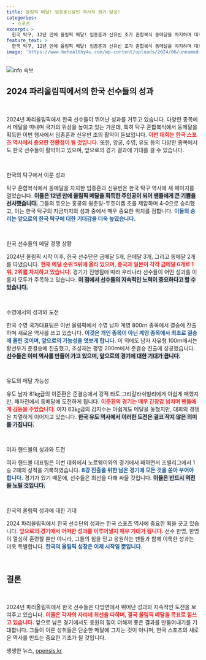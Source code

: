 ```yaml
---
title: 올림픽 메달! 임종훈신유빈 역사적 쾌거 달성!
categories:
  - 스포츠
excerpt: >
  한국 탁구, 12년 만에 올림픽 메달! 임종훈과 신유빈 조가 혼합복식 동메달을 차지하며 대회 분위기를 고조시켰다. 또, 북한도 은메달을 얻어 올림픽 기간의 감동을 더했다.
feature_text: >
  한국 탁구, 12년 만에 올림픽 메달! 임종훈과 신유빈 조가 혼합복식 동메달을 차지하며 대회 분위기를 고조시켰다. 또, 북한도 은메달을 얻어 올림픽 기간의 감동을 더했다.
image: 'https://www.behealthy4u.com/wp-content/uploads/2024/06/unnamed-file.png'
---
```


<p><img src="https://www.behealthy4u.com/wp-content/uploads/2024/06/unnamed-file.png" alt="info 속보" /></p>

<h2 data-ke-size="size26">2024 파리올림픽에서의 한국 선수들의 성과</h2>

<p data-ke-size="size16">&nbsp;</p>

<p>2024년 파리올림픽에서 한국 선수들이 뛰어난 성과를 거두고 있습니다. 다양한 종목에서 메달을 따내며 국가의 위상을 높이고 있는 가운데, 특히 탁구 혼합복식에서 동메달을 획득한 이번 행사에서 임종훈과 신유빈 조의 활약이 돋보입니다. <b><span style="color: #ee2323;">이번 대회는 한국 스포츠 역사에서 중요한 전환점이 될 것입니다.</span></b> 또한, 양궁, 수영, 유도 등의 다양한 종목에서도 한국 선수들이 활약하고 있으며, 앞으로의 경기 결과에 기대를 걸 수 있습니다. </p>

<p data-ke-size="size16">&nbsp;</p>

<p>한국의 탁구에서 이룬 성과</p>

<p>탁구 혼합복식에서 동메달을 차지한 임종훈과 신유빈은 한국 탁구 역사에 새 페이지를 열었습니다. <b><span style="background-color: #21538527;">이들은 12년 만에 올림픽 메달을 획득한 주인공이 되어 팬들에게 큰 기쁨을 선사했습니다.</span></b> 그들의 듀오는 홍콩의 웡춘팅-두호이켐 조를 제압하며 4-0으로 승리했고, 이는 한국 탁구의 지금까지의 성과 중에서 매우 중요한 위치를 점합니다. <b><span style="color: #1a5490;"> 이들의 승리는 앞으로의 한국 탁구에 대한 기대감을 더욱 높였습니다.</span></b></p>

<p data-ke-size="size16">&nbsp;</p>

<p>한국 선수들의 메달 경쟁 상황</p>

<p>2024년 올림픽 시작 이후, 한국 선수단은 금메달 5개, 은메달 3개, 그리고 동메달 2개를 따냈습니다. <b><span style="color: #ee2323;">현재 메달 순위 5위에 올라 있으며, 중국과 일본이 각각 금메달 6개로 1위, 2위를 차지하고 있습니다.</span></b> 경기가 진행됨에 따라 우리나라 선수들이 어떤 성과를 이룰지 모두가 주목하고 있습니다. <b><span style="background-color: #21538527;">이 점에서 선수들의 지속적인 노력이 중요하다고 할 수 있습니다.</span></b></p>

<p data-ke-size="size16">&nbsp;</p>

<p>수영에서의 성과와 도전</p>

<p>한국 수영 국가대표팀은 이번 올림픽에서 수영 남자 계영 800ｍ 종목에서 결승에 진출하며 새로운 역사를 쓰고 있습니다. <b><span style="color: #1a5490;">이것은 개인 종목이 아닌 계영 종목에서 최초로 결승에 올린 것이며, 앞으로의 가능성을 엿보게 합니다.</span></b> 이 외에도 남자 자유형 100ｍ에서는 황선우가 준결승에 진출했고, 조성재는 평영 200ｍ에서 준결승 진출에 성공했습니다. <b><span style="background-color: #21538527;">선수들은 이미 역사를 만들어 가고 있으며, 앞으로의 경기에 대한 기대가 큽니다.</span></b></p>

<p data-ke-size="size16">&nbsp;</p>

<p>유도의 메달 가능성</p>

<p>유도 남자 81㎏급의 이준환은 준결승에서 강적 타토 그리갈라쉬빌리에게 아쉽게 패했지만, 패자전에서 동메달에 도전하게 됩니다. <b><span style="color: #ee2323;">이준환의 경기는 매우 긴장감 넘치며 팬들에게 감동을 주었습니다.</span></b> 여자 63㎏급의 김지수는 아쉽게도 메달을 놓쳤지만, 대회의 경쟁은 치열하게 이어지고 있습니다. <b><span style="background-color: #21538527;">한국 유도 역사에서 이러한 도전은 결코 작지 않은 의미를 가집니다.</span></b> </p>

<p data-ke-size="size16">&nbsp;</p>

<p>여자 핸드볼의 성과와 도전</p>

<p>여자 핸드볼 대표팀은 이번 대회에서 노르웨이와의 경기에서 패하면서 조별리그에서 1승 2패의 성적을 기록하였습니다. <b><span style="color: #1a5490;">8강 진출을 위한 남은 경기에 모든 것을 쏟아 부어야 합니다.</span></b> 경기가 있기 때문에, 선수들은 최선을 다해 싸울 것입니다. <b><span style="background-color: #21538527;">이들은 반드시 역전을 노릴 것입니다.</span></b></p>

<p data-ke-size="size16">&nbsp;</p>

<p>한국의 올림픽 성과에 대한 기대</p>

<p>2024 파리올림픽에서 한국 선수단의 성과는 한국 스포츠 역사에 중요한 획을 긋고 있습니다. <b><span style="color: #ee2323;">앞으로의 경기에서 어떠한 성과를 이루어낼지 매우 기대가 됩니다.</span></b> 선수 한명, 한명이 열심히 훈련할 뿐만 아니라, 그들의 힘을 믿고 응원하는 팬들과 함께 이룩한 성과는 더욱 특별합니다. <b><span style="color: #1a5490;">한국의 올림픽 성장은 이제 시작일 뿐입니다.</span></b> </p>

<p data-ke-size="size16">&nbsp;</p>

<h2 data-ke-size="size26">결론</h2>

<p data-ke-size="size16">&nbsp;</p>

<p>2024년 파리올림픽에서 한국 선수들은 다방면에서 뛰어난 성과와 지속적인 도전을 보여주고 있습니다. <b><span style="color: #ee2323;">이들은 각자의 자리에 최선을 다하며, 결국 올림픽 메달을 목표로 힘쓰고 있습니다.</span></b> 앞으로 남은 경기에서도 응원의 힘이 더해져 좋은 결과를 만들어내기를 기대합니다. 그들이 이룬 성취들은 단순한 메달에 그치는 것이 아니며, 한국 스포츠의 새로운 역사를 만드는 중요한 기초가 될 것입니다.</p>
생생한 뉴스, <a href="https://opensis.kr" rel="dofollow">opensis.kr</a>


